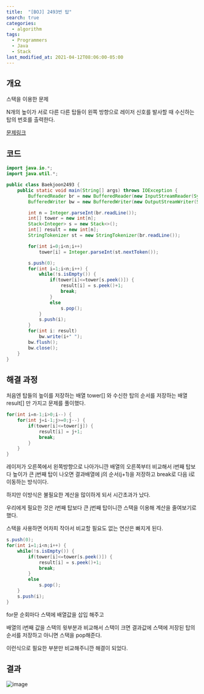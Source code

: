 ```yaml
---
title:  "[BOJ] 2493번 탑"
search: true
categories: 
  - algorithm
tags:
  - Programmers
  - Java
  - Stack
last_modified_at: 2021-04-12T08:06:00-05:00
---
```


## 개요

스택을 이용한 문제

N개의 높이가 서로 다른 다른 탑들이 왼쪽 방향으로 레이저 신호를 발사할 때 수신하는 탑의 번호를 출력한다.

[문제링크](https://www.acmicpc.net/problem/2493)


## 코드

```java
import java.io.*;
import java.util.*;

public class Baekjoon2493 {
    public static void main(String[] args) throws IOException {
        BufferedReader br = new BufferedReader(new InputStreamReader(System.in));
        BufferedWriter bw = new BufferedWriter(new OutputStreamWriter(System.out));

        int n = Integer.parseInt(br.readLine());
        int[] tower = new int[n];
        Stack<Integer> s = new Stack<>();
        int[] result = new int[n];
        StringTokenizer st = new StringTokenizer(br.readLine());

        for(int i=0;i<n;i++)
            tower[i] = Integer.parseInt(st.nextToken());

        s.push(0);
        for(int i=1;i<n;i++) {
            while(!s.isEmpty()) {
                if(tower[i]<=tower[s.peek()]) {
                    result[i] = s.peek()+1;
                    break;
                }
                else
                    s.pop();
            }
            s.push(i);
        }
        for(int i: result)
            bw.write(i+" ");
        bw.flush();
        bw.close();
    }
}
```

## 해결 과정

처음엔 탑들의 높이를 저장하는 배열 tower[] 와 수신한 탑의 순서를 저장하는 배열 result[] 만 가지고 문제를 풀이했다.

```java
for(int i=n-1;i>0;i--) {
    for(int j=i-1;j>=0;j--) {
        if(tower[i]<=tower[j]) {
            result[i] = j+1;
            break;
        }
    }
}
```

레이저가 오른쪽에서 왼쪽방향으로 나아가니깐 배열의 오른쪽부터 비교해서 i번째 탑보다 높이가 큰 j번째 탑이 나오면 결과배열에 j의 순서(j+1)을 저장하고 break로 다음 i로 이동하는 방식이다.

하지만 이방식은 불필요한 계산을 많이하게 되서 시간초과가 났다.

우리에게 필요한 것은 i번째 탑보다 큰 j번째 탑이니깐 스택을 이용해 계산을 줄여보기로 했다.

스택을 사용하면 어차피 작아서 비교할 필요도 없는 연산은 빠지게 된다.

```java
s.push(0);
for(int i=1;i<n;i++) {
    while(!s.isEmpty()) {
        if(tower[i]<=tower[s.peek()]) {
            result[i] = s.peek()+1;
            break;
        }
        else
            s.pop();
    }
    s.push(i);
}
```

for문 순회마다 스택에 배열값을 삽입 해주고

배열의 i번째 값을 스택의 윗부분과 비교해서 스택이 크면 결과값에 스택에 저장된 탑의 순서를 저장하고 아니면 스택을 pop해준다.

이런식으로 필요한 부분만 비교해주니깐 해결이 되었다.

## 결과

![image](https://user-images.githubusercontent.com/47655983/98332032-3dfebd80-2041-11eb-93ef-68c8f236eb5d.png)